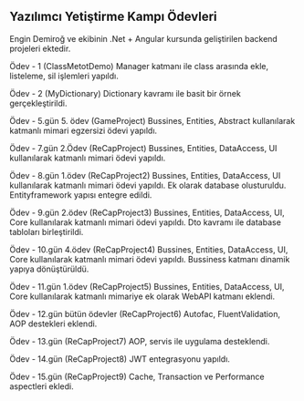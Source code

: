 ## Yazılımcı Yetiştirme Kampı Ödevleri

Engin Demiroğ ve ekibinin .Net + Angular kursunda geliştirilen backend projeleri ektedir.

Ödev - 1 (ClassMetotDemo)
Manager katmanı ile class arasında ekle, listeleme, sil işlemleri yapıldı.

Ödev - 2 (MyDictionary)
Dictionary kavramı ile basit bir örnek gerçekleştirildi.


Ödev - 5.gün 5. ödev (GameProject)
Bussines, Entities, Abstract kullanılarak katmanlı mimari egzersizi ödevi yapıldı.

Ödev - 7.gün 2.Ödev (ReCapProject)
Bussines, Entities, DataAccess, UI kullanılarak katmanlı mimari ödevi yapıldı.

Ödev - 8.gün 1.ödev (ReCapProject2)
Bussines, Entities, DataAccess, UI kullanılarak katmanlı mimari ödevi yapıldı. Ek olarak database olusturuldu. Entityframework yapısı entegre edildi.

Ödev - 9.gün 2.ödev (ReCapProject3)
Bussines, Entities, DataAccess, UI, Core kullanılarak katmanlı mimari ödevi yapıldı. Dto kavramı ile database tabloları birleştirildi. 

Ödev - 10.gün 4.ödev (ReCapProject4)
Bussines, Entities, DataAccess, UI, Core kullanılarak katmanlı mimari ödevi yapıldı. Bussiness katmanı dinamik yapıya dönüştürüldü.

Ödev - 11.gün 1.ödev (ReCapProject5)
Bussines, Entities, DataAccess, UI, Core kullanılarak katmanlı mimariye ek olarak WebAPI katmanı eklendi.

Ödev - 12.gün bütün ödevler (ReCapProject6)
Autofac, FluentValidation, AOP destekleri eklendi.

Ödev - 13.gün  (ReCapProject7)
AOP, servis ile uygulama desteklendi.

Ödev - 14.gün  (ReCapProject8)
JWT entegrasyonu yapıldı.

Ödev - 15.gün  (ReCapProject9)
Cache, Transaction ve Performance aspectleri ekledi.
